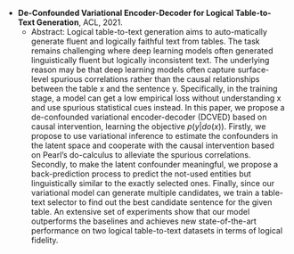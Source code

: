 * **De-Confounded Variational Encoder-Decoder for Logical Table-to-Text Generation**, ACL, 2021.
   - Abstract: Logical table-to-text generation aims to auto-matically generate fluent and logically faithful text from tables. The task remains challenging where deep learning models often generated linguistically fluent but logically inconsistent text. The underlying reason may be that deep learning models often capture surface-level spurious correlations rather than the causal relationships between the table x and the sentence y. Specifically, in the training stage, a model can get a low empirical loss without understanding x and use spurious statistical cues instead. In this paper, we propose a de-confounded variational encoder-decoder (DCVED) based on causal intervention, learning the objective $p(y|do(x))$. Firstly, we propose to use variational inference to estimate the confounders in the latent space and cooperate with the causal intervention based on Pearl’s do-calculus to alleviate the spurious correlations. Secondly, to make the latent confounder meaningful, we propose a back-prediction process to predict the not-used entities but linguistically similar to the exactly selected ones. Finally, since our variational model can generate multiple candidates, we train a table-text selector to find out the best candidate sentence for the given table. An extensive set of experiments show that our model outperforms the baselines and achieves new state-of-the-art performance on two logical table-to-text datasets in terms of logical fidelity.